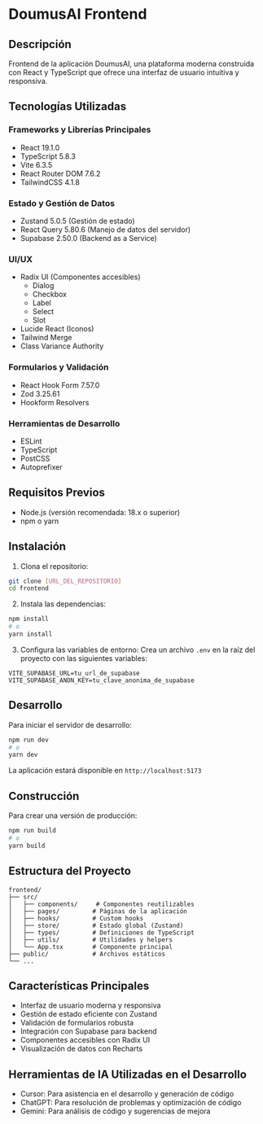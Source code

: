 # DoumusAI Frontend

## Descripción
Frontend de la aplicación DoumusAI, una plataforma moderna construida con React y TypeScript que ofrece una interfaz de usuario intuitiva y responsiva.

## Tecnologías Utilizadas

### Frameworks y Librerías Principales
- React 19.1.0
- TypeScript 5.8.3
- Vite 6.3.5
- React Router DOM 7.6.2
- TailwindCSS 4.1.8

### Estado y Gestión de Datos
- Zustand 5.0.5 (Gestión de estado)
- React Query 5.80.6 (Manejo de datos del servidor)
- Supabase 2.50.0 (Backend as a Service)

### UI/UX
- Radix UI (Componentes accesibles)
  - Dialog
  - Checkbox
  - Label
  - Select
  - Slot
- Lucide React (Iconos)
- Tailwind Merge
- Class Variance Authority

### Formularios y Validación
- React Hook Form 7.57.0
- Zod 3.25.61
- Hookform Resolvers

### Herramientas de Desarrollo
- ESLint
- TypeScript
- PostCSS
- Autoprefixer

## Requisitos Previos
- Node.js (versión recomendada: 18.x o superior)
- npm o yarn

## Instalación

1. Clona el repositorio:
```bash
git clone [URL_DEL_REPOSITORIO]
cd frontend
```

2. Instala las dependencias:
```bash
npm install
# o
yarn install
```

3. Configura las variables de entorno:
Crea un archivo `.env` en la raíz del proyecto con las siguientes variables:
```
VITE_SUPABASE_URL=tu_url_de_supabase
VITE_SUPABASE_ANON_KEY=tu_clave_anonima_de_supabase
```

## Desarrollo

Para iniciar el servidor de desarrollo:
```bash
npm run dev
# o
yarn dev
```

La aplicación estará disponible en `http://localhost:5173`

## Construcción

Para crear una versión de producción:
```bash
npm run build
# o
yarn build
```

## Estructura del Proyecto
```
frontend/
├── src/
│   ├── components/     # Componentes reutilizables
│   ├── pages/         # Páginas de la aplicación
│   ├── hooks/         # Custom hooks
│   ├── store/         # Estado global (Zustand)
│   ├── types/         # Definiciones de TypeScript
│   ├── utils/         # Utilidades y helpers
│   └── App.tsx        # Componente principal
├── public/            # Archivos estáticos
└── ...
```

## Características Principales
- Interfaz de usuario moderna y responsiva
- Gestión de estado eficiente con Zustand
- Validación de formularios robusta
- Integración con Supabase para backend
- Componentes accesibles con Radix UI
- Visualización de datos con Recharts

## Herramientas de IA Utilizadas en el Desarrollo
- Cursor: Para asistencia en el desarrollo y generación de código
- ChatGPT: Para resolución de problemas y optimización de código
- Gemini: Para análisis de código y sugerencias de mejora

